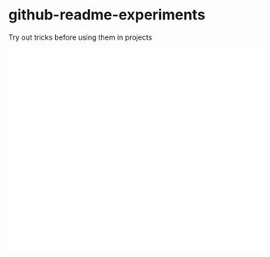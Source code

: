 # github-readme-experiments
Try out tricks before using them in projects

<img src="theme-conditional.svg" width="800" height="400">
